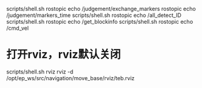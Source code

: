 scripts/shell.sh
rostopic echo /judgement/exchange_markers
rostopic echo /judgement/markers_time
scripts/shell.sh rostopic echo /all_detect_ID
scripts/shell.sh rostopic echo /get_blockinfo
scripts/shell.sh rostopic echo /cmd_vel

# 打开rviz，rviz默认关闭
scripts/shell.sh rviz rviz -d /opt/ep_ws/src/navigation/move_base/rviz/teb.rviz